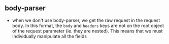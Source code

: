 
## body-parser
- when we don't use body-parser, we get the raw request in the request body. In this format, the `body` and `headers` keys are not on the root object of the request parameter (ie. they are nested). This means that we must individually manipulate all the fields